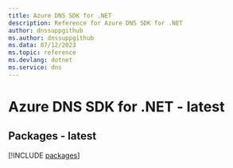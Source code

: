 ```yaml
---
title: Azure DNS SDK for .NET
description: Reference for Azure DNS SDK for .NET
author: dnssuppgithub
ms.author: dnssuppgithub
ms.data: 07/12/2023
ms.topic: reference
ms.devlang: dotnet
ms.service: dns
---
```

# Azure DNS SDK for .NET - latest
## Packages - latest
[!INCLUDE [packages](dns-index.md)]